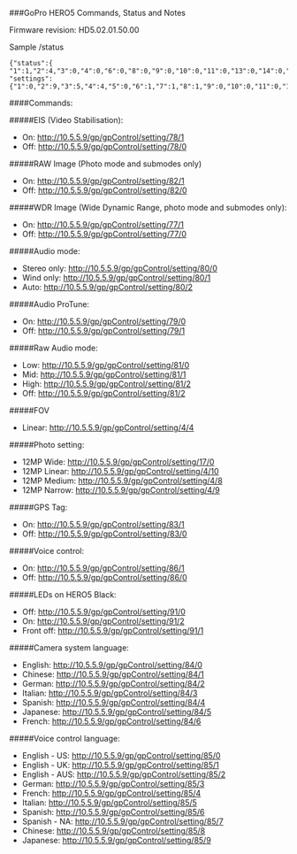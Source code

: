 ###GoPro HERO5 Commands, Status and Notes

Firmware revision: HD5.02.01.50.00

Sample /status

```
{"status":{
"1":1,"2":4,"3":0,"4":0,"6":0,"8":0,"9":0,"10":0,"11":0,"13":0,"14":0,"15":0,"16":0,"17":1,"19":0,"20":0,"21":0,"22":0,"23":0,"24":0,"26":0,"27":0,"28":18,"29":"","30":"GP24784461","31":2,"32":1,"33":0,"34":8899,"35":14012,"36":1,"37":8,"38":1,"39":8,"40":"%10%0A%16%10%12%16","41":0,"42":0,"43":0,"44":0,"45":0,"46":0,"47":1,"48":1,"49":0,"54":59225568,"55":1,"56":4,"57":668476,"58":0,"59":0,"60":500,"61":2,"62":0,"63":0,"64":0,"65":0,"66":0,"67":0,"68":1,"69":0,"70":54,"71":12,"72":17,"73":13},
"settings":{"1":0,"2":9,"3":5,"4":4,"5":0,"6":1,"7":1,"8":1,"9":0,"10":0,"11":0,"12":0,"13":1,"14":0,"15":4,"16":0,"17":0,"18":4,"19":0,"20":0,"21":0,"22":0,"23":0,"24":4,"25":0,"26":4,"27":0,"28":0,"29":5,"30":0,"31":0,"32":3601,"33":0,"34":0,"35":0,"36":0,"37":4,"38":0,"39":4,"50":0,"51":1,"52":0,"54":1,"57":0,"58":1,"59":4,"60":8,"61":1,"62":2500000,"63":7,"64":4,"68":0,"69":1,"70":0,"72":1,"73":0,"74":0,"75":3,"76":3,"77":0,"78":1,"79":1,"80":2,"81":2,"82":0,"83":1,"84":0,"85":6,"86":1,"87":100,"88":100,"89":12,"91":2}}
```
####Commands:

#####EIS (Video Stabilisation):
* On: http://10.5.5.9/gp/gpControl/setting/78/1
* Off: http://10.5.5.9/gp/gpControl/setting/78/0

#####RAW Image (Photo mode and submodes only)
* On: http://10.5.5.9/gp/gpControl/setting/82/1
* Off: http://10.5.5.9/gp/gpControl/setting/82/0

#####WDR Image (Wide Dynamic Range, photo mode and submodes only):
* On: http://10.5.5.9/gp/gpControl/setting/77/1
* Off: http://10.5.5.9/gp/gpControl/setting/77/0

#####Audio mode:
* Stereo only: http://10.5.5.9/gp/gpControl/setting/80/0
* Wind only: http://10.5.5.9/gp/gpControl/setting/80/1
* Auto: http://10.5.5.9/gp/gpControl/setting/80/2

#####Audio ProTune:
* On: http://10.5.5.9/gp/gpControl/setting/79/0
* Off: http://10.5.5.9/gp/gpControl/setting/79/1

#####Raw Audio mode:
* Low: http://10.5.5.9/gp/gpControl/setting/81/0
* Mid: http://10.5.5.9/gp/gpControl/setting/81/1
* High: http://10.5.5.9/gp/gpControl/setting/81/2
* Off: http://10.5.5.9/gp/gpControl/setting/81/2

#####FOV
* Linear: http://10.5.5.9/gp/gpControl/setting/4/4

#####Photo setting:
* 12MP Wide: http://10.5.5.9/gp/gpControl/setting/17/0
* 12MP Linear: http://10.5.5.9/gp/gpControl/setting/4/10
* 12MP Medium: http://10.5.5.9/gp/gpControl/setting/4/8
* 12MP Narrow: http://10.5.5.9/gp/gpControl/setting/4/9

#####GPS Tag:

* On: http://10.5.5.9/gp/gpControl/setting/83/1
* Off: http://10.5.5.9/gp/gpControl/setting/83/0

#####Voice control:

* On: http://10.5.5.9/gp/gpControl/setting/86/1
* Off: http://10.5.5.9/gp/gpControl/setting/86/0

#####LEDs on HERO5 Black:

* Off: http://10.5.5.9/gp/gpControl/setting/91/0
* On: http://10.5.5.9/gp/gpControl/setting/91/2
* Front off: http://10.5.5.9/gp/gpControl/setting/91/1

#####Camera system language:


* English: http://10.5.5.9/gp/gpControl/setting/84/0
* Chinese: http://10.5.5.9/gp/gpControl/setting/84/1
* German: http://10.5.5.9/gp/gpControl/setting/84/2
* Italian: http://10.5.5.9/gp/gpControl/setting/84/3
* Spanish: http://10.5.5.9/gp/gpControl/setting/84/4
* Japanese: http://10.5.5.9/gp/gpControl/setting/84/5
* French: http://10.5.5.9/gp/gpControl/setting/84/6

#####Voice control language:


* English - US: http://10.5.5.9/gp/gpControl/setting/85/0
* English - UK: http://10.5.5.9/gp/gpControl/setting/85/1
* English - AUS: http://10.5.5.9/gp/gpControl/setting/85/2
* German: http://10.5.5.9/gp/gpControl/setting/85/3
* French: http://10.5.5.9/gp/gpControl/setting/85/4
* Italian: http://10.5.5.9/gp/gpControl/setting/85/5
* Spanish: http://10.5.5.9/gp/gpControl/setting/85/6
* Spanish - NA: http://10.5.5.9/gp/gpControl/setting/85/7
* Chinese: http://10.5.5.9/gp/gpControl/setting/85/8
* Japanese: http://10.5.5.9/gp/gpControl/setting/85/9
